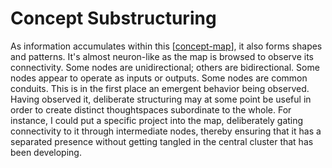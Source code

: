 # Concept Substructuring

As information accumulates within this [[concept-map]], it also forms shapes and patterns.  It's almost neuron-like as the map is browsed to observe its connectivity.  Some nodes are unidirectional; others are bidirectional.  Some nodes appear to operate as inputs or outputs.  Some nodes are common conduits.  This is in the first place an emergent behavior being observed.  Having observed it, deliberate structuring may at some point be useful in order to create distinct thoughtspaces subordinate to the whole.  For instance, I could put a specific project into the map, deliberately gating connectivity to it through intermediate nodes, thereby ensuring that it has a separated presence without getting tangled in the central cluster that has been developing.


[//begin]: # "Autogenerated link references for markdown compatibility"
[concept-map]: concept-map "Concept Map"
[//end]: # "Autogenerated link references"